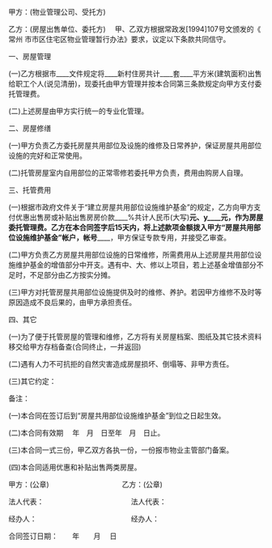 
 


甲方：(物业管理公司、受托方)


乙方：(房屋出售单位、委托方) 　甲、乙双方根据常政发[1994]107号文颁发的《
常州
市市区住宅区物业管理暂行办法》要求，议定以下条款共同信守。


一、房屋管理


(一)乙方根据市____文件规定将____新村住房共计____套____平方米(建筑面积)出售给职工个人(说见清册)，现委托由甲方管理并按本合同第三条款规定向甲方支付委托管理费。


(二)上述房屋由甲方实行统一的专业化管理。


二、房屋修缮


(一)甲方负责乙方委托房屋共用部位及设施的维修及日常养护，保证房屋共用部位设施的完好和正常使用。


(二)托管房屋室内自用部位的正常零修若委托甲方负责，费用由购房人自理。


三、托管费用


(一)根据市政府文件关于“建立房屋共用部位设施维护基金”的规定，乙方向甲方支付优惠出售房或补贴出售房房价款____%共计人民币(大写)____元、y____元，作为房屋委托管理费。乙方在本合同签字后15天内，将上述款项金额拨入甲方“房屋共用部位设施维护基金”帐户，帐号________，甲方保证专款专用，并接受乙审查。


(二)甲方负责乙方房屋共用部位设施的日常维修，所需费用从上述房屋共用部位设施维护基金的增值部分中开支。遇有中、大、修以上项目，若上述基金增值部分不足时，不足部分由乙方按实分摊。


(三)甲方对托管房屋共用部位设施提供及时的维修、养护。若因甲方维修不及时等原因造成不良后果的，由甲方承担责任。


四、其它


(一)为了便于托管房屋的管理和维修，乙方将有关房屋档案、图纸及其它技术资料移交给甲方存档备查(合同终止，一并返回)


(二)遇有人力不可抗拒的自然灾害造成房屋损坏、倒塌等、非甲方责任。


(三)其它约定：


备注：


(一)本合同在签订后到“房屋共用部位设施维护基金”到位之日起生效。


(二)本合同有效期　 年　月　日至年　月　日止。


(三)本合同一式三份，甲乙双方各执一份，一份报市物业主管部门备案。


(四)本合同适用优惠和补贴出售两类房屋。


甲方：(公章)　　　　　　 　　　　乙方：(公章)


法人代表：　　　　　　　　　　　　 法人代表：


经办人：　　　　　　　　　　　　　 经办人：


合同签订日期：　　年　　月　 日
 


 

 
 
 
 
 
  


  
 

  


  


  
 
 
 
 

